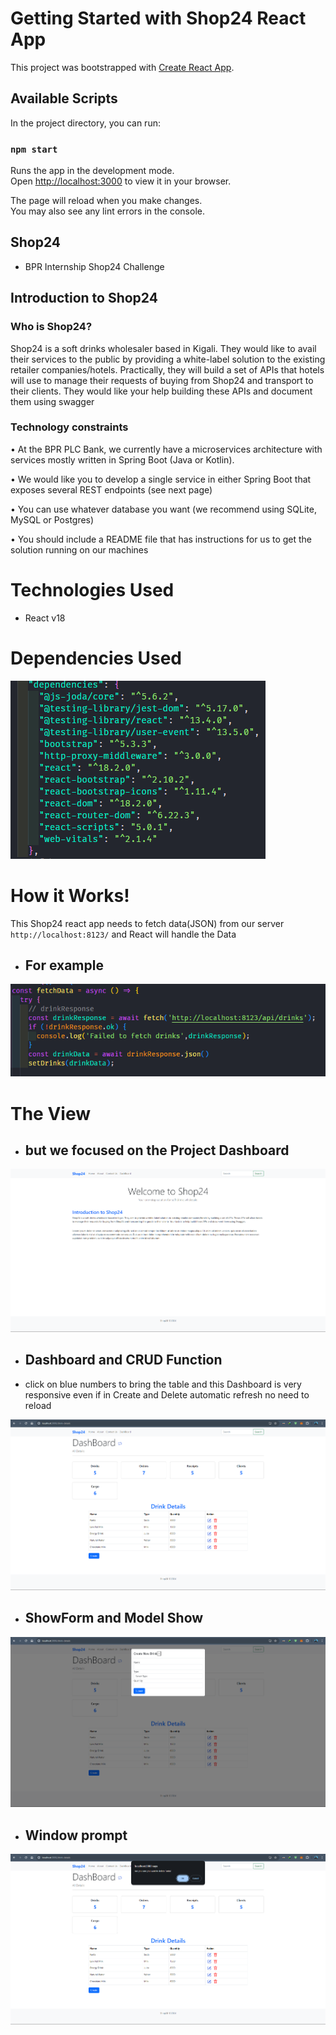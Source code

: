 # Getting Started with Shop24 React App

This project was bootstrapped with [Create React App](https://github.com/facebook/create-react-app).

## Available Scripts

In the project directory, you can run:

### `npm start`

Runs the app in the development mode.\
Open [http://localhost:3000](http://localhost:3000) to view it in your browser.

The page will reload when you make changes.\
You may also see any lint errors in the console.

## Shop24

- BPR Internship Shop24 Challenge

## Introduction to Shop24

### Who is Shop24?

Shop24 is a soft drinks wholesaler based in Kigali. They would like to avail their services to the public by providing a white-label solution to the
existing retailer companies/hotels. Practically, they will build a set of APIs that hotels will use to manage their requests of buying from
Shop24 and transport to their clients. They would like your help building these APIs and document them using swagger

### Technology constraints

• At the BPR PLC Bank, we currently have a microservices architecture with services mostly written in Spring Boot (Java or Kotlin).

• We would like you to develop a single service in either Spring Boot that exposes several REST endpoints (see next page)

• You can use whatever database you want (we recommend using SQLite, MySQL or Postgres)

• You should include a README file that has instructions for us to get the solution running on our machines

# Technologies Used

- React v18

# Dependencies Used

![alt text](image.png)

# How it Works!

This Shop24 react app needs to fetch data(JSON) from our server `http://localhost:8123/` and React will handle the Data

- ## For example

![alt text](image-5.png)

# The View

- ## but we focused on the Project Dashboard

![alt text](image-1.png)

- ## Dashboard and CRUD Function


- click on blue numbers to bring the table and this Dashboard is very responsive even if in Create and Delete automatic refresh no need to reload


![alt text](image-2.png)

- ## ShowForm and Model Show

![alt text](image-3.png)

- ## Window prompt

![alt text](image-4.png)
